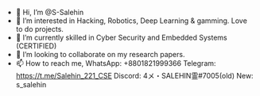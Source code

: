 - 👋 Hi, I’m @S-Salehin
- 👀 I’m interested in Hacking, Robotics, Deep Learning & gamming. Love to do projects.
- 🌱 I’m currently skilled in Cyber Security and Embedded Systems (CERTIFIED)
- 💞️ I’m looking to collaborate on my research papers.
- 📫 How to reach me, WhatsApp: +8801821999366
                       Telegram: https://t.me/Salehin_221_CSE
                       Discord: 4メ・SALEHIN霊#7005(old)
                       New: s_salehin
<!---
S-Salehin/S-Salehin is a ✨ special ✨ repository because its `README.md` (this file) appears on your GitHub profile.
You can click the Preview link to take a look at your changes.
--->
